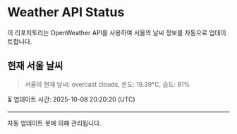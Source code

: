 
# Weather API Status

이 리포지토리는 OpenWeather API를 사용하여 서울의 날씨 정보를 자동으로 업데이트합니다.

## 현재 서울 날씨
> 서울의 현재 날씨: overcast clouds, 온도: 19.39°C, 습도: 81%

⏳ 업데이트 시간: 2025-10-08 20:20:20 (UTC)

---
자동 업데이트 봇에 의해 관리됩니다.
